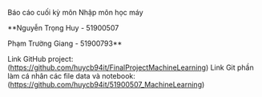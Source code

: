 Báo cáo cuối kỳ môn Nhập môn học máy

**Nguyễn Trọng Huy - 51900507

Phạm Trường Giang - 51900793**

Link GitHub project:(https://github.com/huycb94it/FinalProjectMachineLearning)
Link Git phần làm cá nhân các file data và notebook: (https://github.com/huycb94it/51900507_MachineLearning)

